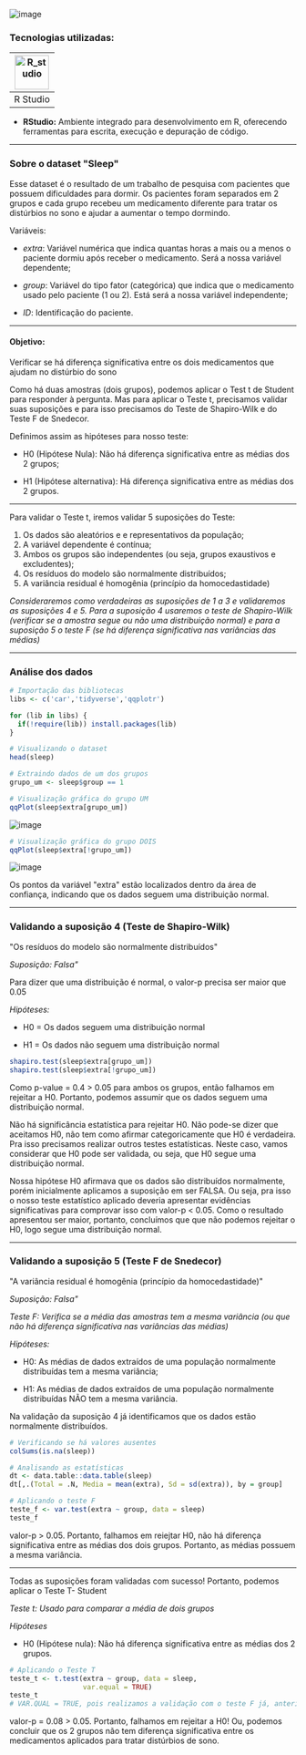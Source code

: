 ![image](https://github.com/AlbertoFAraujo/Teste_Shapiro_t_f/assets/105552990/57876723-7b94-4570-a87e-8b0a7d9c5046)

### Tecnologias utilizadas: 
| [<img align="center" alt="R_studio" height="60" width="60" src="https://github.com/AlbertoFAraujo/R_Petrobras/assets/105552990/02dff6df-07be-43dc-8b35-21d06eabf9e1">](https://posit.co/download/rstudio-desktop/) |
|:---:|
| R Studio |

- **RStudio:** Ambiente integrado para desenvolvimento em R, oferecendo ferramentas para escrita, execução e depuração de código.
<hr>

### Sobre o dataset "Sleep"

Esse dataset é o resultado de um trabalho de pesquisa com pacientes que possuem dificuldades para dormir. Os pacientes foram separados em 2 grupos e cada grupo recebeu um medicamento diferente para tratar os distúrbios no sono e ajudar a aumentar o tempo dormindo.

Variáveis:

-   *extra*: Variável numérica que indica quantas horas a mais ou a menos o paciente dormiu após receber o medicamento. Será a nossa variável dependente;

-   *group*: Variável do tipo fator (categórica) que indica que o medicamento usado pelo paciente (1 ou 2). Está será a nossa variável independente;

-   *ID*: Identificação do paciente.

------------------------------------------------------------------------

#### Objetivo:

Verificar se há diferença significativa entre os dois medicamentos que ajudam no distúrbio do sono

Como há duas amostras (dois grupos), podemos aplicar o Test t de Student para responder à pergunta. Mas para aplicar o Teste t, precisamos validar suas suposições e para isso precisamos do Teste de Shapiro-Wilk e do Teste F de Snedecor.

Definimos assim as hipóteses para nosso teste:

-   H0 (Hipótese Nula): Não há diferença significativa entre as médias dos 2 grupos;

-   H1 (Hipótese alternativa): Há diferença significativa entre as médias dos 2 grupos.

------------------------------------------------------------------------

Para validar o Teste t, iremos validar 5 suposições do Teste:

1.  Os dados são aleatórios e e representativos da população;
2.  A variável dependente é contínua;
3.  Ambos os grupos são independentes (ou seja, grupos exaustivos e excludentes);
4.  Os resíduos do modelo são normalmente distribuídos;
5.  A variância residual é homogênia (princípio da homocedastidade)

*Consideraremos como verdadeiras as suposições de 1 a 3 e validaremos as suposições 4 e 5. Para a suposição 4 usaremos o teste de Shapiro-Wilk (verificar se a amostra segue ou não uma distribuição normal) e para a suposição 5 o teste F (se há diferença significativa nas variâncias das médias)*

------------------------------------------------------------------------

### Análise dos dados

```R
# Importação das bibliotecas
libs <- c('car','tidyverse','qqplotr')

for (lib in libs) {
  if(!require(lib)) install.packages(lib)
}
```

```R
# Visualizando o dataset 
head(sleep)
```

```R
# Extraindo dados de um dos grupos
grupo_um <- sleep$group == 1
```

```R
# Visualização gráfica do grupo UM
qqPlot(sleep$extra[grupo_um])
```

![image](https://github.com/AlbertoFAraujo/Teste_Shapiro_t_f/assets/105552990/014a1d2e-90ec-44a7-a5ac-e09a8a726a61)


```R
# Visualização gráfica do grupo DOIS
qqPlot(sleep$extra[!grupo_um])
```

![image](https://github.com/AlbertoFAraujo/Teste_Shapiro_t_f/assets/105552990/f081cfc0-cf6f-404b-b2c5-c521bccca9f4)

Os pontos da variável "extra" estão localizados dentro da área de confiança, indicando que os dados seguem uma distribuição normal.

------------------------------------------------------------------------

### Validando a suposição 4 (Teste de Shapiro-Wilk)

"Os resíduos do modelo são normalmente distribuídos"

*Suposição: Falsa"*

Para dizer que uma distribuição é normal, o valor-p precisa ser maior que 0.05

*Hipóteses:*

-   H0 = Os dados seguem uma distribuição normal

-   H1 = Os dados não seguem uma distribuição normal

```R
shapiro.test(sleep$extra[grupo_um])
shapiro.test(sleep$extra[!grupo_um])
```

Como p-value = 0.4 \> 0.05 para ambos os grupos, então falhamos em rejeitar a H0. Portanto, podemos assumir que os dados seguem uma distribuição normal.

Não há significância estatística para rejeitar H0. Não pode-se dizer que aceitamos H0, não tem como afirmar categoricamente que H0 é verdadeira. Pra isso precisamos realizar outros testes estatísticas. Neste caso, vamos considerar que H0 pode ser validada, ou seja, que H0 segue uma distribuição normal.

Nossa hipótese H0 afirmava que os dados são distribuídos normalmente, porém inicialmente aplicamos a suposição em ser FALSA. Ou seja, pra isso o nosso teste estatístico aplicado deveria apresentar evidências significativas para comprovar isso com valor-p \< 0.05. Como o resultado apresentou ser maior, portanto, concluímos que que não podemos rejeitar o H0, logo segue uma distribuição normal.

------------------------------------------------------------------------

### Validando a suposição 5 (Teste F de Snedecor)

"A variância residual é homogênia (princípio da homocedastidade)"

*Suposição: Falsa"*

*Teste F: Verifica se a média das amostras tem a mesma variância (ou que não há diferença significativa nas variâncias das médias)*

*Hipóteses:*

-   H0: As médias de dados extraídos de uma população normalmente distribuídas tem a mesma variância;

-   H1: As médias de dados extraídos de uma população normalmente distribuídas NÃO tem a mesma variância.

Na validação da suposição 4 já identificamos que os dados estão normalmente distribuídos.

```R
# Verificando se há valores ausentes
colSums(is.na(sleep))
```

```R
# Analisando as estatísticas
dt <- data.table::data.table(sleep)
dt[,.(Total = .N, Media = mean(extra), Sd = sd(extra)), by = group]
```

```R
# Aplicando o teste F
teste_f <- var.test(extra ~ group, data = sleep)
teste_f
```

valor-p \> 0.05. Portanto, falhamos em reiejtar H0, não há diferença significativa entre as médias dos dois grupos. Portanto, as médias possuem a mesma variância.

------------------------------------------------------------------------

Todas as suposições foram validadas com sucesso! Portanto, podemos aplicar o Teste T- Student

*Teste t: Usado para comparar a média de dois grupos*

*Hipóteses*

-   H0 (Hipótese nula): Não há diferença significativa entre as médias dos 2 grupos.

```R
# Aplicando o Teste T
teste_t <- t.test(extra ~ group, data = sleep, 
                  var.equal = TRUE) 
teste_t
# VAR.QUAL = TRUE, pois realizamos a validação com o teste F já, anteriormente.
```

valor-p = 0.08 \> 0.05. Portanto, falhamos em rejeitar a H0! Ou, podemos concluir que os 2 grupos não tem diferença significativa entre os medicamentos aplicados para tratar distúrbios de sono.

